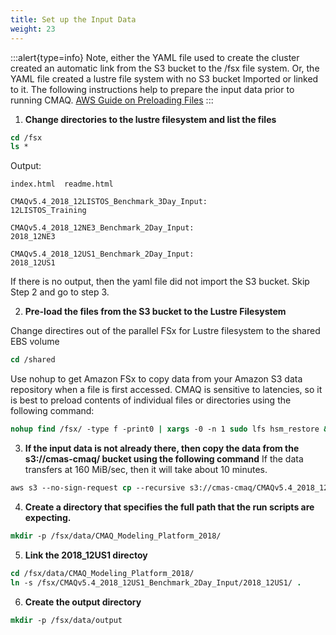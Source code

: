```yaml
---
title: Set up the Input Data
weight: 23
---
```


:::alert{type=info}
Note, either the YAML file used to create the cluster created an automatic link from the S3 bucket to the /fsx file system.
Or, the YAML file created a lustre file system with no S3 bucket Imported or linked to it.
The following instructions help to prepare the input data prior to running CMAQ.
[AWS Guide on Preloading Files](https://docs.aws.amazon.com/fsx/latest/LustreGuide/preload-file-contents-hsm-dra.html)
:::


1. **Change directories to the lustre filesystem and list the files**

```csh
cd /fsx
ls *
```

Output:

```
index.html  readme.html

CMAQv5.4_2018_12LISTOS_Benchmark_3Day_Input:
12LISTOS_Training

CMAQv5.4_2018_12NE3_Benchmark_2Day_Input:
2018_12NE3

CMAQv5.4_2018_12US1_Benchmark_2Day_Input:
2018_12US1

```

If there is no output, then the yaml file did not import the S3 bucket. Skip Step 2 and go to step 3.

2. **Pre-load the files from the S3 bucket to the Lustre Filesystem**

Change directires out of the parallel FSx for Lustre filesystem to the shared EBS volume

```csh
cd /shared
```

Use nohup to get Amazon FSx to copy data from your Amazon S3 data repository when a file is first accessed.
CMAQ is sensitive to latencies, so it is best to preload contents of individual files or directories using the following command:

```csh
nohup find /fsx/ -type f -print0 | xargs -0 -n 1 sudo lfs hsm_restore &
```

3. **If the input data is not already there, then copy the data from the s3://cmas-cmaq/ bucket using the following command**
If the data transfers at 160 MiB/sec, then it will take about 10 minutes.

```csh
aws s3 --no-sign-request cp --recursive s3://cmas-cmaq/CMAQv5.4_2018_12US1_Benchmark_2Day_Input /fsx/CMAQv5.4_2018_12US1_Benchmark_2Day_Input
```

4. **Create a directory that specifies the full path that the run scripts are expecting.**

```csh
mkdir -p /fsx/data/CMAQ_Modeling_Platform_2018/
```

5. **Link the 2018_12US1 directoy**

```csh
cd /fsx/data/CMAQ_Modeling_Platform_2018/
ln -s /fsx/CMAQv5.4_2018_12US1_Benchmark_2Day_Input/2018_12US1/ .
```

6. **Create the output directory**

```csh
mkdir -p /fsx/data/output
```
